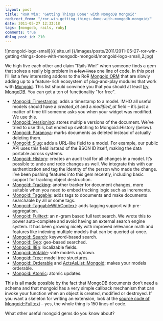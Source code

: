 ```yaml
---
layout: post
title: "RoR Win: 'Getting Things Done' with MongoDB Mongoid"
redirect_from: "/ror-win-getting-things-done-with-mongodb-mongoid/"
date: 2011-05-27 12:33:18
tags: [mongodb, rails, ruby]
comments: true
dblog_post_id: 210
---
```

![mongoid-logo-small]({{ site.url }}/images/posts/2011/2011-05-27-ror-win-getting-things-done-with-mongodb-mongoid/mongoid-logo-small_2.jpg)

We high five each other and claim "Rails Win!" when someone finds a gem that solves a really big problem in ~~a few lines~~ one line of code. In this post I’ll list a few interesting addons to the RoR [Mongoid ORM](http://mongoid.org/) that are slowly adding up to a feature-rich ecosystem of plug-and-play modules that work with [Mongoid](http://mongoid.org/). This list should convince you that you should at least [try MongoDB](http://www.mongodb.org/). You can get a ton of functionality "for free".

- [Mongoid::Timestamps](https://web.archive.org/web/20111028104558/http://mongoid.org/docs/extras.html): adds a timestamp to a model. IMHO all useful models should have a _created_at_ and a _modified_at_ field – it’s just a matter of time till someone asks you when your widget was modified. We use this.
- [Mongoid::Versioning](https://web.archive.org/web/20111028104558/http://mongoid.org/docs/extras.html): stores multiple versions of the document. We’ve tried to use this, but ended up switching to Mongoid::History (below).
- [Mongoid::Paranoya](https://web.archive.org/web/20111028104558/http://mongoid.org/docs/extras.html): marks documents as deleted instead of actually deleting them.
- [Mongoid::Slug](https://github.com/mongoid/mongoid-slug): adds a URL-like field to a model. For example, our public API uses this field instead of the BSON ID itself, making the data portable across systems.
- [Mongoid::History](https://github.com/aq1018/mongoid-history): creates an audit trail for all changes in a model. It’s possible to undo and redo changes as well. We integrate this with our authentication and tag the identity of the person who made the change. I’ve been pushing features into this gem recently, including basic support for tracking object destruction.
- [Mongoid::Tracking](https://github.com/twoixter/trackoid): another tracker for document changes, more suitable when you need to embed tracking logic such as increments.
- [Mongoid::Taggable](https://github.com/wilkerlucio/mongoid_taggable): adds tags to documents and make documents searchable by all or some tags.
- [Mongoid::TaggableWithContext](https://github.com/aq1018/mongoid_taggable_with_context): adds tagging support with pre-aggregation.
- [Mongoid::Fulltext](https://github.com/artsy/mongoid_fulltext): an n-gram based full text search. We wrote this to power auto-complete and avoid having an external search engine system. It has been growing nicely with improved relevance math and features like indexing multiple models that can be queried at-once.
- [Mongoid::Search](https://github.com/mauriciozaffari/mongoid_search): keyword-based search.
- [Mongoid::Geo](https://github.com/kristianmandrup/mongoid-geo): geo-based searched.
- [Mongoid::Il8n](https://github.com/Papipo/mongoid_i18n): localizable fields.
- [Mongoid::Votable](https://github.com/stnguyen/voteable_mongoid): vote models up/down.
- [Mongoid::Tree](https://github.com/ticktricktrack/mongoid_tree): model tree structures.
- [Mongoid::Orderable](https://github.com/arkxu/mongoid_order) and [ActsAsList::Mongoid](https://github.com/kristianmandrup/acts_as_list_mongoid): makes your models orderable.
- [Mongoid::Atomic](https://github.com/jcoene/mongoid_atomic): atomic updates.

This is all made possible by the fact that MongoDB documents don’t need a schema and that mongoid has a very simple callback mechanism that can invoke your function when an object is created, modified or destroyed. If you want a skeleton for writing an extension, look at the [source code of Mongoid::Fulltext](https://github.com/artsy/mongoid_fulltext) – yes, the whole thing is 150 lines of code.

What other useful mongoid gems do you know about?
